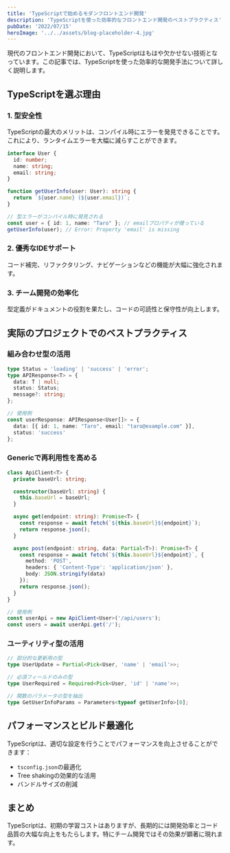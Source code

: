 ```yaml
---
title: 'TypeScriptで始めるモダンフロントエンド開発'
description: 'TypeScriptを使った効率的なフロントエンド開発のベストプラクティス'
pubDate: '2022/07/15'
heroImage: '../../assets/blog-placeholder-4.jpg'
---
```


現代のフロントエンド開発において、TypeScriptはもはや欠かせない技術となっています。この記事では、TypeScriptを使った効率的な開発手法について詳しく説明します。

## TypeScriptを選ぶ理由

### 1. 型安全性

TypeScriptの最大のメリットは、コンパイル時にエラーを発見できることです。これにより、ランタイムエラーを大幅に減らすことができます。

```typescript
interface User {
  id: number;
  name: string;
  email: string;
}

function getUserInfo(user: User): string {
  return `${user.name} (${user.email})`;
}

// 型エラーがコンパイル時に発見される
const user = { id: 1, name: "Taro" }; // emailプロパティが缠っている
getUserInfo(user); // Error: Property 'email' is missing
```

### 2. 優秀なIDEサポート

コード補完、リファクタリング、ナビゲーションなどの機能が大幅に強化されます。

### 3. チーム開発の効率化

型定義がドキュメントの役割を果たし、コードの可読性と保守性が向上します。

## 実际のプロジェクトでのベストプラクティス

### 組み合わせ型の活用

```typescript
type Status = 'loading' | 'success' | 'error';
type APIResponse<T> = {
  data: T | null;
  status: Status;
  message?: string;
};

// 使用例
const userResponse: APIResponse<User[]> = {
  data: [{ id: 1, name: "Taro", email: "taro@example.com" }],
  status: 'success'
};
```

### Genericで再利用性を高める

```typescript
class ApiClient<T> {
  private baseUrl: string;

  constructor(baseUrl: string) {
    this.baseUrl = baseUrl;
  }

  async get(endpoint: string): Promise<T> {
    const response = await fetch(`${this.baseUrl}${endpoint}`);
    return response.json();
  }

  async post(endpoint: string, data: Partial<T>): Promise<T> {
    const response = await fetch(`${this.baseUrl}${endpoint}`, {
      method: 'POST',
      headers: { 'Content-Type': 'application/json' },
      body: JSON.stringify(data)
    });
    return response.json();
  }
}

// 使用例
const userApi = new ApiClient<User>('/api/users');
const users = await userApi.get('/');
```

### ユーティリティ型の活用

```typescript
// 部分的な更新用の型
type UserUpdate = Partial<Pick<User, 'name' | 'email'>>;

// 必須フィールドのみの型
type UserRequired = Required<Pick<User, 'id' | 'name'>>;

// 関数のパラメータの型を抽出
type GetUserInfoParams = Parameters<typeof getUserInfo>[0];
```

## パフォーマンスとビルド最適化

TypeScriptは、適切な設定を行うことでパフォーマンスを向上させることができます：

- `tsconfig.json`の最適化
- Tree shakingの効果的な活用
- バンドルサイズの削減

## まとめ

TypeScriptは、初期の学習コストはありますが、長期的には開発効率とコード品質の大幅な向上をもたらします。特にチーム開発ではその効果が顕著に現れます。

